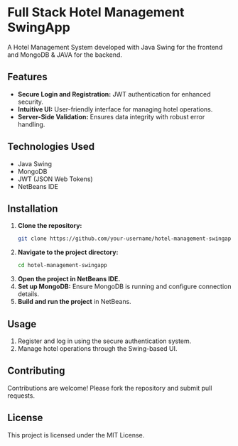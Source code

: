 # Full Stack Hotel Management SwingApp

A Hotel Management System developed with Java Swing for the frontend and MongoDB & JAVA for the backend.

## Features
- **Secure Login and Registration:** JWT authentication for enhanced security.
- **Intuitive UI:** User-friendly interface for managing hotel operations.
- **Server-Side Validation:** Ensures data integrity with robust error handling.

## Technologies Used
- Java Swing
- MongoDB
- JWT (JSON Web Tokens)
- NetBeans IDE

## Installation
1. **Clone the repository:**
    ```sh
    git clone https://github.com/your-username/hotel-management-swingapp.git
    ```
2. **Navigate to the project directory:**
    ```sh
    cd hotel-management-swingapp
    ```
3. **Open the project in NetBeans IDE.**
4. **Set up MongoDB:** Ensure MongoDB is running and configure connection details.
5. **Build and run the project** in NetBeans.

## Usage
1. Register and log in using the secure authentication system.
2. Manage hotel operations through the Swing-based UI.

## Contributing
Contributions are welcome! Please fork the repository and submit pull requests.

## License
This project is licensed under the MIT License.

